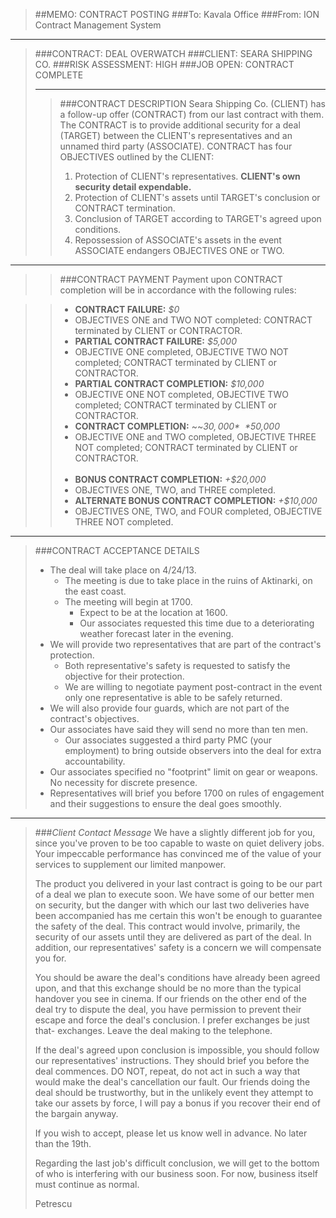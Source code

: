 > ##MEMO: CONTRACT POSTING
> ###To: Kavala Office
> ###From: ION Contract Management System

----------
>###CONTRACT: DEAL OVERWATCH
>###CLIENT: SEARA SHIPPING CO.
>###RISK ASSESSMENT: HIGH
>###JOB OPEN: CONTRACT COMPLETE
>***
>>###CONTRACT DESCRIPTION
>>Seara Shipping Co. (CLIENT) has a follow-up offer (CONTRACT) from our last contract with them. The CONTRACT is to provide additional security for a deal (TARGET) between the CLIENT's representatives and an unnamed third party (ASSOCIATE). CONTRACT has four OBJECTIVES outlined by the CLIENT:
>>
>>1. Protection of CLIENT's representatives. **CLIENT's own security detail expendable.**
>>2. Protection of CLIENT's assets until TARGET's conclusion or CONTRACT termination.
>>3. Conclusion of TARGET according to TARGET's agreed upon conditions.
>>4. Repossession of ASSOCIATE's assets in the event ASSOCIATE endangers OBJECTIVES ONE or TWO.

***

>>###CONTRACT PAYMENT
>>Payment upon CONTRACT completion will be in accordance with the following rules:

>>- **CONTRACT FAILURE:** *$0*
>>  - OBJECTIVES ONE and TWO NOT completed: CONTRACT terminated by CLIENT or CONTRACTOR.
>>- **PARTIAL CONTRACT FAILURE:** *$5,000*
>>  - OBJECTIVE ONE completed, OBJECTIVE TWO NOT completed; CONTRACT terminated by CLIENT or CONTRACTOR.
>>- **PARTIAL CONTRACT COMPLETION:** *$10,000*
>>  - OBJECTIVE ONE NOT completed, OBJECTIVE TWO completed; CONTRACT terminated by CLIENT or CONTRACTOR.
>>- **CONTRACT COMPLETION:** ~~*$30,000*~~ *$50,000*
>>  - OBJECTIVE ONE and TWO completed, OBJECTIVE THREE NOT completed; CONTRACT terminated by CLIENT or CONTRACTOR.
<br><br>
>>- **BONUS CONTRACT COMPLETION:** *+$20,000*
>>  - OBJECTIVES ONE, TWO, and THREE completed.
>>- **ALTERNATE BONUS CONTRACT COMPLETION:** *+$10,000*
>>  - OBJECTIVES ONE, TWO, and FOUR completed, OBJECTIVE THREE NOT completed.

***

>###CONTRACT ACCEPTANCE DETAILS
> - The deal will take place on 4/24/13.
>   - The meeting is due to take place in the ruins of Aktinarki, on the east coast.
>   - The meeting will begin at 1700.
>      - Expect to be at the location at 1600.
>      - Our associates requested this time due to a deteriorating weather forecast later in the evening.
> - We will provide two representatives that are part of the contract's protection.
>   - Both representative's safety is requested to satisfy the objective for their protection.
>   - We are willing to negotiate payment post-contract in the event only one representative is able to be safely returned.
> - We will also provide four guards, which are not part of the contract's objectives.
> - Our associates have said they will send no more than ten men.
>   - Our associates suggested a third party PMC (your employment) to bring outside observers into the deal for extra accountability.
> - Our associates specified no "footprint" limit on gear or weapons. No necessity for discrete presence.
> - Representatives will brief you before 1700 on rules of engagement and their suggestions to ensure the deal goes smoothly.


***

>###*Client Contact Message*
>We have a slightly different job for you, since you've proven to be too capable to waste on quiet delivery jobs. Your impeccable performance has convinced me of the value of your services to supplement our limited manpower.
>
>The product you delivered in your last contract is going to be our part of a deal we plan to execute soon. We have some of our better men on security, but the danger with which our last two deliveries have been accompanied has me certain this won't be enough to guarantee the safety of the deal. This contract would involve, primarily, the security of our assets until they are delivered as part of the deal. In addition, our representatives' safety is a concern we will compensate you for.
>
>You should be aware the deal's conditions have already been agreed upon, and that this exchange should be no more than the typical handover you see in cinema. If our friends on the other end of the deal try to dispute the deal, you have permission to prevent their escape and force the deal's conclusion.  I prefer exchanges be just that- exchanges. Leave the deal making to the telephone.
>
>If the deal's agreed upon conclusion is impossible, you should follow our representatives' instructions. They should brief you before the deal commences. DO NOT, repeat, do not act in such a way that would make the deal's cancellation our fault. Our friends doing the deal should be trustworthy, but in the unlikely event they attempt to take our assets by force, I will pay a bonus if you recover their end of the bargain anyway. 
>
>If you wish to accept, please let us know well in advance. No later than the 19th.
>
>Regarding the last job's difficult conclusion, we will get to the bottom of who is interfering with our business soon. For now, business itself must continue as normal.
>
>Petrescu 
